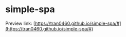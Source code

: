 # simple-spa

Preview link: [https://tran0460.github.io/simple-spa/#](https://tran0460.github.io/simple-spa/#)

